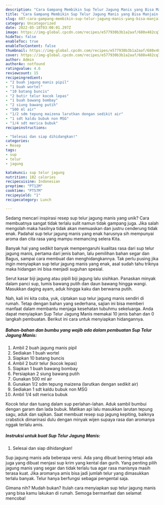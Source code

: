 ```yaml
---
description: "Cara Gampang Membikin Sup Telur Jagung Manis yang Bisa Manjain Lidah"
title: "Cara Gampang Membikin Sup Telur Jagung Manis yang Bisa Manjain Lidah"
slug: 607-cara-gampang-membikin-sup-telur-jagung-manis-yang-bisa-manjain-lidah
category: Uncategorized
date: 2022-05-18T03:00:01.297Z
image: https://img-global.cpcdn.com/recipes/e577930b3b1a2aaf/680x482cq70/sup-telur-jagung-manis-foto-resep-utama.jpg
hideToc: false
enableToc: true
enableTocContent: false
thumbnail: https://img-global.cpcdn.com/recipes/e577930b3b1a2aaf/680x482cq70/sup-telur-jagung-manis-foto-resep-utama.jpg
cover: https://img-global.cpcdn.com/recipes/e577930b3b1a2aaf/680x482cq70/sup-telur-jagung-manis-foto-resep-utama.jpg
author: Admin
authorAv: notfound
ratingvalue: 4.6
reviewcount: 15
recipeingredient:
- "2 buah jagung manis pipil"
- "1 buah wortel"
- "10 batang buncis"
- "2 butir telur kocok lepas"
- "1 buah bawang bombay"
- "2 siung bawang putih"
- "500 ml air"
- "1/2 sdm tepung maizena larutkan dengan sedikit air"
- "1 sdt kaldu bubuk non MSG"
- "1/4 sdt merica bubuk"
recipeinstructions:

- "Selesai dan siap dihidangkan!"
categories:
- Resep
tags:
- sup
- telur
- jagung

katakunci: sup telur jagung 
nutrition: 182 calories
recipecuisine: Indonesian
preptime: "PT12M"
cooktime: "PT57M"
recipeyield: "1"
recipecategory: Lunch

---
```





Sedang mencari inspirasi resep sup telur jagung manis yang unik? Cara membuatnya sangat tidak terlalu sulit namun tidak gampang juga. Jika salah mengolah maka hasilnya tidak akan memuaskan dan justru cenderung tidak enak. Padahal sup telur jagung manis yang enak harusnya sih mempunyai aroma dan cita rasa yang mampu memancing selera Kita.





Banyak hal yang sedikit banyak mempengaruhi kualitas rasa dari sup telur jagung manis, pertama dari jenis bahan, lalu pemilihan bahan segar dan Bagus, sampai cara membuat dan menghidangkannya. Tak perlu pusing jika ingin menyiapkan sup telur jagung manis yang enak,      asal sudah tahu triknya maka hidangan ini bisa menjadi suguhan spesial.














Serut kasar biji jagung atau pipili biji jagung lalu sisihkan. Panaskan minyak dalam panci sup, tumis bawang putih dan daun bawang hingga wangi. Masukkan daging ayam, aduk hingga kaku dan berwarna putih.






Nah, kali ini kita coba, yuk, ciptakan sup telur jagung manis sendiri di rumah. Tetap dengan bahan yang sederhana, sajian ini bisa memberi manfaat dalam membantu menjaga kesehatan tubuhmu sekeluarga. Anda dapat menyiapkan Sup Telur Jagung Manis memakai 10 jenis bahan dan 0 langkah pembuatan. Berikut ini cara untuk menyiapkan hidangannya.

<!--inarticleads1-->

##### Bahan-bahan dan bumbu yang wajib ada dalam pembuatan Sup Telur Jagung Manis:

1. Ambil 2 buah jagung manis pipil
1. Sediakan 1 buah wortel
1. Siapkan 10 batang buncis
1. Ambil 2 butir telur (kocok lepas)
1. Siapkan 1 buah bawang bombay
1. Persiapkan 2 siung bawang putih
1. Gunakan 500 ml air
1. Gunakan 1/2 sdm tepung maizena (larutkan dengan sedikit air)
1. Sediakan 1 sdt kaldu bubuk non MSG
1. Ambil 1/4 sdt merica bubuk


Kocok telur dan tuang dalam sup perlahan-lahan. Aduk sambil bumbui dengan garam dan lada bubuk. Matikan api lalu masukkan larutan tepung sagu, aduk dan sajikan. Saat membuat resep sup jagung kepiting, baiknya crabstick dimarinasi dulu dengan minyak wijen supaya rasa dan aromanya nggak terlalu amis. 

<!--inarticleads2-->

##### Instruksi untuk buat Sup Telur Jagung Manis:


1. Selesai dan siap dihidangkan!

Sup jagung manis ada beberapa versi. Ada yang dibuat bening tetapi ada juga yang dibuat menjasi sup krim yang kental dan gurih. Yang penting pilih jagung manis yang segar dan tidak terlalu tua agar rasa manisnya masih terasa kuat. Jika aromanya amis bisa jadi jumlah telur yang dimasukkan terlalu banyak. Telur hanya berfungsi sebagai pengental saja. 

Gimana nih? Mudah bukan? Itulah cara menyiapkan sup telur jagung manis yang bisa kamu lakukan di rumah. Semoga bermanfaat dan selamat mencoba!

